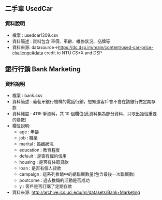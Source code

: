 ## 二手車 UsedCar
### 資料說明
+ 檔案 : usedcar1209.csv
+ 資料簡述 : 資料包含 車價、車齡、維修狀況、品牌等
+ 資料來源: datasource->https://dc.dsp.im/main/content/used-car-price-challenge#data credit to NTU CS+X and DSP  
      
## 銀行行銷 Bank Marketing 
### 資料說明
+ 檔案 : bank.csv 
+ 資料簡述 : 葡萄牙銀行機構的電話行銷，想知道客戶會不會在該銀行做定期存款
+ 資料維度 : 4119 筆資料，共 10 個欄位(此資料集為部分資料，只取出幾個重要的變數)
+ 欄位說明: 
  - age : 年齡
  - job : 職業
  - marital : 婚姻狀況
  - education : 教育程度
  - default : 是否有偉約信用
  - housing : 是否有住房貸款
  - loan : 是否有個人貸款
  - campaign : 這系列推銷中的總聯繫數量(包含最後一次聯繫數)
  - poutcome : 過去推銷的活動是否成功
  - y : 客戶是否訂購了定期存款
+ 資料來源: http://archive.ics.uci.edu/ml/datasets/Bank+Marketing  
